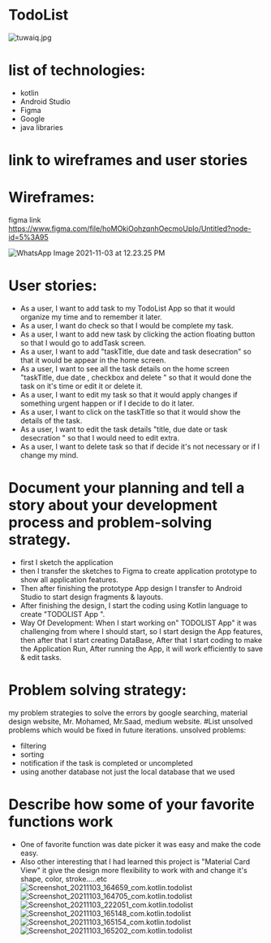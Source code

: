 # TodoList
![tuwaiq.jpg](https://github.com/ArwaSAO/TodoList/blob/6acc02e9458cd6e9d3313ee8e0977ccdc52a7211/tuwaiq.jpg.jpeg)
# list of technologies:
 - kotlin
 - Android Studio
 - Figma
 - Google
 - java libraries
# link to wireframes and user stories
# Wireframes:
figma link  https://www.figma.com/file/hoMOkiOohzqnhOecmoUpIo/Untitled?node-id=5%3A95

![WhatsApp Image 2021-11-03 at 12.23.25 PM](https://github.com/ArwaSAO/TodoList/blob/1e8afc9991d8266da13bcf03074895078c2145ba/WhatsApp%20Image%202021-11-03%20at%2012.23.25%20PM.jpeg)
# User stories:
 - As a user, I want to add task to my TodoList App so that it would organize my time and to remember it later.
 - As a user, I want do check so that I would be complete my task.
 - As a user, I want to add new task by clicking the action floating button so that I would go to addTask screen.
 - As a user, I want to add "taskTitle, due date and task desecration" so that it would be appear in the home screen.
 - As a user, I want to see all the task details on the home screen "taskTitle, due date
   , checkbox and delete " so that it would done the task on it's time or edit it or delete it.
 - As a user, I want to edit my task so that  it would apply changes if something urgent happen or if I decide to do it later.
 - As a user, I want to click on the taskTitle so that it would show the details of the task.
 - As a user, I want to edit the task details "title, due date or task desecration " so that I would need to edit extra.
 - As a user, I want to delete task so that if decide it's not necessary or if I change my mind.
# Document your planning and tell a story about your development process and problem-solving strategy.
 - first I sketch the application
 - then I transfer the sketches to Figma to create application prototype to show all application features.
 - Then after finishing the prototype App design I transfer to Android Studio to start design fragments & layouts.
 - After finishing the design, I start the coding using Kotlin language to create "TODOLIST App ".
 - Way Of Development: When I start working on" TODOLIST App" it was challenging from where I should start,
  so I start design the App features, then after that I start creating DataBase, After that I start coding
   to make the Application Run, After running the App, it will work efficiently to save & edit tasks.
# Problem solving  strategy:
 my problem strategies to solve the errors by google searching, material design website, Mr. Mohamed,
 Mr.Saad, medium website.
#List unsolved problems which would be fixed in future iterations.
unsolved problems:
 - filtering
 - sorting
 - notification if the task is completed or uncompleted
 - using another database not just the local database that we used
# Describe how some of your favorite functions work
 - One of favorite function was date picker it was easy and make the code easy.
 - Also other interesting  that I had learned this project is "Material Card View" it give the design more
   flexibility to work with and change it's shape, color, stroke.....etc
![Screenshot_20211103_164659_com.kotlin.todolist](https://github.com/ArwaSAO/TodoList/blob/6780bc947453beb439fd305e0ff1cd2768aceb41/Screenshot_20211103_164659_com.kotlin.todolist.jpg)
![Screenshot_20211103_164705_com.kotlin.todolist](https://github.com/ArwaSAO/TodoList/blob/6780bc947453beb439fd305e0ff1cd2768aceb41/Screenshot_20211103_164705_com.kotlin.todolist.jpg)
![Screenshot_20211103_222051_com.kotlin.todolist](https://github.com/ArwaSAO/TodoList/blob/6780bc947453beb439fd305e0ff1cd2768aceb41/Screenshot_20211103_222051_com.kotlin.todolist.jpg)
![Screenshot_20211103_165148_com.kotlin.todolist](https://github.com/ArwaSAO/TodoList/blob/6780bc947453beb439fd305e0ff1cd2768aceb41/Screenshot_20211103_165148_com.kotlin.todolist.jpg)
![Screenshot_20211103_165154_com.kotlin.todolist](https://github.com/ArwaSAO/TodoList/blob/6780bc947453beb439fd305e0ff1cd2768aceb41/Screenshot_20211103_165154_com.kotlin.todolist.jpg)
![Screenshot_20211103_165202_com.kotlin.todolist](https://github.com/ArwaSAO/TodoList/blob/6780bc947453beb439fd305e0ff1cd2768aceb41/Screenshot_20211103_165202_com.kotlin.todolist.jpg)
